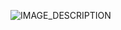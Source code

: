 ![IMAGE_DESCRIPTION](https://cyprus-mail.com/image/s1100x619/fill/webp/path/wp-content/uploads/2024/09/comment2-2.jpg)
